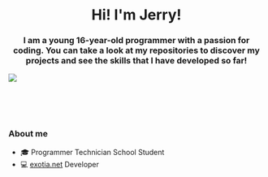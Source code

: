 <h1 align="center">Hi! I'm Jerry!</h1>

<h3 align="center">I am a young 16-year-old programmer with a passion for coding. You can take a look at my repositories to discover my projects and see the skills that I have developed so far!</h3>
  <p align="center">
    <img align="left" src="https://github-readme-stats.vercel.app/api?username=braspi&show_icons=true&theme=transparent&text_color=fff&title_color=4fa943&icon_color=9ec52f&hide_title=true&hide_border=true&hide=stars,contribs&count_private=true">
    <!--<img align="right" src="https://github-readme-stats.vercel.app/api/wakatime?username=braspi&langs_count=10&theme=transparent&text_color=fff&title_color=4fa943&hide_border=true&layout=compact&custom_title=Last%207%20days...&range=last_7_days" width="45%"> -->
  </p>
    
<br><br><br><br><br>

<h3> About me</h3>
<ul>
  <li>
    🎓 Programmer Technician School Student
  </li>
  <li>
    💻 <a href="https://exotia.net/" target="_blank">exotia.net</a> Developer
  </li>
</ul>
